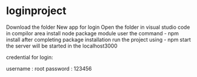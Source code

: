 # loginproject

Download the folder New app for login
Open the folder in visual studio code
in compilor area install node package module user the command - npm install
after completing package installation run the project using - npm start
the server will be started in the localhost3000

credential for login:

username : root
password : 123456
